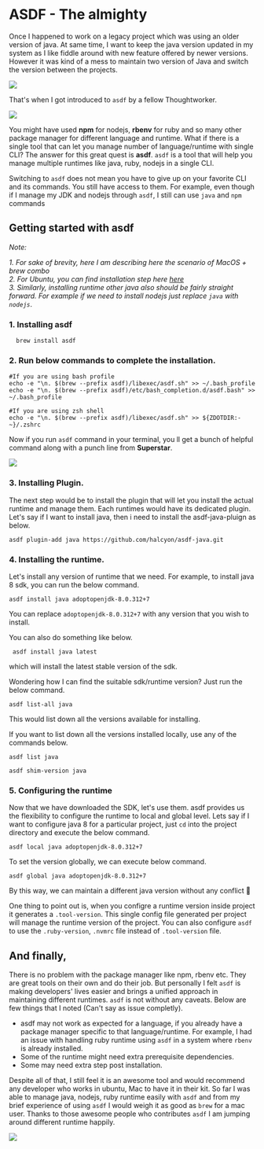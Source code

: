 # ASDF - The almighty

Once I happened to work on a legacy project which was using an older version of java. At same time, I want to keep the java version updated in my system as I like fiddle around with new feature offered by newer versions. However it was kind of a mess to maintain two version of Java and switch the version between the projects. 

![](https://favbulous.com/wp-content/uploads/2013/12/animals-who-are-terrible-at-judging-distances-2.gif)

That's when I got introduced to `asdf` by a fellow Thoughtworker.

![](https://media3.giphy.com/media/IdrRAjS9jfD9dqQjAn/giphy.gif)

You might have used **npm** for nodejs, **rbenv** for ruby and so many other package manager for different language and runtime. What if there is a single tool that can let you manage number of language/runtime with single CLI? The answer for this great quest is **asdf**. `asdf` is a tool that will help you manage multiple runtimes like java, ruby, nodejs in a single CLI.

Switching to `asdf` does not mean you have to give up on your favorite CLI and its commands. You still have access to them. For example, even though if I manage my JDK and nodejs through `asdf`, I still can use `java` and `npm` commands

## Getting started with asdf
_Note:_

_1. For sake of brevity, here I am describing here the scenario of MacOS + brew combo_\
_2. For Ubuntu, you can find installation step here [here](http://asdf-vm.com/guide/getting-started.html#_1-install-dependencies)_\
_3. Similarly, installing runtime other java also should be fairly straight forward. For example if we need to install nodejs just replace `java` with `nodejs`_.

### 1. Installing asdf

```shell
  brew install asdf
```
### 2. Run below commands to complete the installation.

```shell
#If you are using bash profile
echo -e "\n. $(brew --prefix asdf)/libexec/asdf.sh" >> ~/.bash_profile
echo -e "\n. $(brew --prefix asdf)/etc/bash_completion.d/asdf.bash" >> ~/.bash_profile

#If you are using zsh shell 
echo -e "\n. $(brew --prefix asdf)/libexec/asdf.sh" >> ${ZDOTDIR:-~}/.zshrc
```
Now if you run `asdf` command in your terminal, you ll get a bunch of helpful command along with a punch line from **Superstar**.

![](https://c.tenor.com/ED0zRcr1x8kAAAAd/rajinikanth-superstar.gif)

### 3. Installing Plugin.

The next step would be to install the plugin that will let you install the actual runtime and manage them. Each runtimes would have its dedicated plugin. Let's say if I want to install java, then i need to install the asdf-java-pluign as below.

```shell
asdf plugin-add java https://github.com/halcyon/asdf-java.git
```

### 4. Installing the runtime.

Let's install any version of runtime that we need. For example, to install java 8 sdk, you can run the below command.

```shell
asdf install java adoptopenjdk-8.0.312+7
```
You can replace `adoptopenjdk-8.0.312+7` with any version that you wish to install.

You can also do something like below.
```shell
 asdf install java latest
```
which will install the latest stable version of the sdk.

Wondering how I can find the suitable sdk/runtime version? Just run the below command.
```shell
asdf list-all java 
```
This would list down all the versions available for installing. 

If you want to list down all the versions installed locally, use any of the commands below.
```shell
asdf list java
```
```shell
asdf shim-version java
```
### 5. Configuring the runtime

Now that we have downloaded the SDK, let's use them. asdf provides us the flexibility to configure the runtime to local and global level. Lets say if I want to configure java 8 for a particular project, just `cd` into the project directory and execute the below command.

```shell
asdf local java adoptopenjdk-8.0.312+7
```

To set the version globally, we can execute below command.
```shell
asdf global java adoptopenjdk-8.0.312+7
```
By this way, we can maintain a different java version without any conflict :star_struck:

One thing to point out is, when you configre a runtime version inside project it generates a `.tool-version`. This single config file generated per project will manage the runtime version of the project. You can also configure `asdf` to use the `.ruby-version`, `.nvmrc` file instead of `.tool-version` file.

## And finally,

There is no problem with the package manager like npm, rbenv etc. They are great tools on their own and do their job. But personally I felt `asdf` is making developers' lives easier and brings a unified approach in maintaining different runtimes. `asdf` is not without any caveats. Below are few things that I noted (Can't say as issue completly).

* asdf may not work as expected for a language, if you already have a package manager specific to that language/runtime. For example, I had an issue with handling ruby runtime using `asdf` in a system where `rbenv` is already installed.
* Some of the runtime might need extra prerequisite dependencies.
* Some may need extra step post installation.

Despite all of that, I still feel it is an awesome tool and would recommend any developer who works in ubuntu, Mac to have it in their kit. So far I was able to manage java, nodejs, ruby runtime easily with `asdf` and from my brief experience of using `asdf` I would weigh it as good as `brew` for a mac user. Thanks to those awesome people who contributes `asdf` I am  jumping around different runtime happily.

![](https://thumbs.gfycat.com/DefenselessWickedAmericanwirehair-size_restricted.gif)


